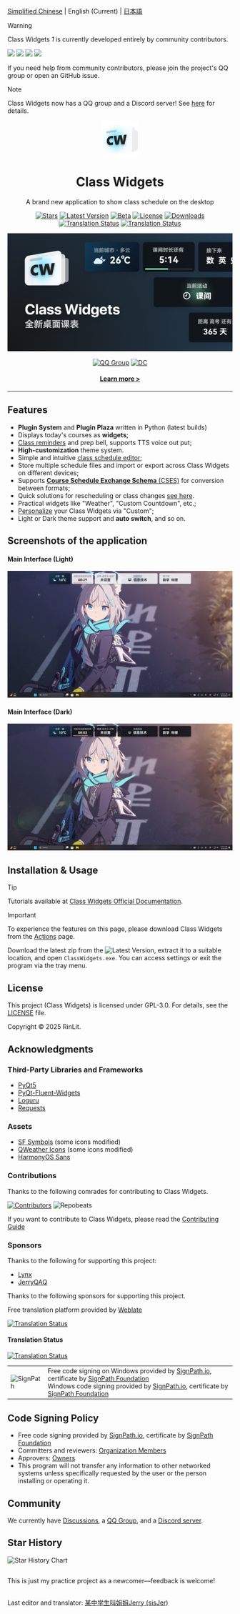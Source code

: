 [Simplified Chinese](/README.md) | English (Current) | [日本語](/docs/readme/README.ja.md)

> [!Warning]
> Class Widgets *1* is currently developed entirely by community contributors.
> 
> [![](https://github.com/pizeroLOL.png?size=80)](https://github.com/pizeroLOL) [![](https://github.com/IsHPDuwu.png?size=80)](https://github.com/IsHPDuwu) [![](https://github.com/baiyao105.png?size=80)](https://github.com/baiyao105) [![](https://github.com/Artist-MOBAI.png?size=80)](https://github.com/Artist-MOBAI)
> 
> If you need help from community contributors, please join the project's QQ group or open an GitHub issue.

> [!NOTE]
> Class Widgets now has a QQ group and a Discord server! See [here](#community) for details.

<p align="center">
  <img width="16%" align="center" src="../../img/Logo.png" alt="logo">
</p>
  <h1 align="center">
  Class Widgets
</h1>
<p align="center">
  A brand new application to show class schedule on the desktop
</p>

<div align="center">

[![Stars](https://img.shields.io/github/stars/Class-Widgets/Class-Widgets?style=for-the-badge&color=orange&label=Stars)](https://github.com/Class-Widgets/Class-Widgets)
[![Latest Version](https://img.shields.io/github/v/release/Class-Widgets/Class-Widgets?style=for-the-badge&color=purple&label=Latest)](https://github.com/Class-Widgets/Class-Widgets/releases/latest)
[![Beta](https://img.shields.io/github/v/tag/Class-Widgets/Class-Widgets?include_prereleases&label=Beta&color=yellow&style=for-the-badge)](https://github.com/Class-Widgets/Class-Widgets/releases)
[![License](https://img.shields.io/badge/license-GPLv3-blue.svg?label=License&style=for-the-badge)](https://github.com/Class-Widgets/Class-Widgets?tab=GPL-3.0-1-ov-file)
[![Downloads](https://img.shields.io/github/downloads/Class-Widgets/Class-Widgets/total.svg?label=Downloads&color=green&style=for-the-badge)](https://github.com/Class-Widgets/Class-Widgets)
[![Translation Status](https://hosted.weblate.org/widget/class-widgets-1/view/svg-badge.svg)](https://hosted.weblate.org/engage/class-widgets-1/)
[![Translation Status](https://hosted.weblate.org/widget/class-widgets-1/view/language-badge.svg)](https://hosted.weblate.org/engage/class-widgets-1/)

![Banner](../../img/Banner.png)

[![QQ Group](https://img.shields.io/badge/QQ%20%E7%BE%A4-169200380-blue.svg?logo=qq&color=blue&style=for-the-badge)](http://qm.qq.com/cgi-bin/qm/qr?_wv=1027&k=yHXKCAjOxlpTpJ4mNdXm0mxOneYUinRs&authKey=sd3%2F06iGdOZUjkXXPBeIzGnFDIeYwmdwuM8dhk25fi%2B1CUL32MkeN2EEfjdo2pzE&noverify=0&group_code=169200380)
[![DC](https://img.shields.io/discord/1332636953719476284?style=for-the-badge&logo=discord&logoColor=ffffff&label=discord%20Server&labelColor=5865f2)](https://discord.gg/EFF4PpqpqZ)

#### [Learn more >](https://www.bilibili.com/video/BV1xwW9eyEGu/)

</div>

---

## Features
- **Plugin System** and **Plugin Plaza** written in Python (latest builds)
- Displays today's courses as **widgets**;
- [Class reminders](https://www.yuque.com/rinlit/class-widgets_help/fv2ou1i1ngap0hrl) and prep bell, supports TTS voice out put;
- **High-customization** theme system.
- Simple and intuitive [class schedule editor](https://www.yuque.com/rinlit/class-widgets_help/oozelh8r56tmw0xb);
- Store multiple schedule files and import or export across Class Widgets on different devices;
- Supports [**Course Schedule Exchange Schema** (CSES)](https://github.com/SmartTeachCN/CSES) for conversion between formats;
- Quick solutions for rescheduling or class changes [see here](https://www.yuque.com/rinlit/class-widgets_help/gc4epffu7g5bf9os).
- Practical widgets like "Weather", "Custom Countdown", etc.;
- [Personalize](https://www.yuque.com/rinlit/class-widgets_help/qyly70ht1ogge1pi) your Class Widgets via "Custom";
- Light or Dark theme support and **auto switch**,
and so on.

## Screenshots of the application
#### Main Interface (Light)
![scrshot_0](../../img/screenshot_0.png)
#### Main Interface (Dark)
![scrshot_0](../../img/screenshot_1.png)

## Installation & Usage
> [!TIP]
> Tutorials available at [Class Widgets Official Documentation](https://www.yuque.com/rinlit/class-widgets_help/gs3gsbms1iivgibm).

> [!IMPORTANT]
> To experience the features on this page, please download Class Widgets from the [Actions](https://github.com/Class-Widgets/Class-Widgets/actions) page.

Download the latest zip from the ![Latest Version](https://img.shields.io/github/v/release/Class-Widgets/Class-Widgets?style=flat&color=purple&label=Latest), extract it to a suitable location, and open `ClassWidgets.exe`.
You can access settings or exit the program via the tray menu.

## License
This project (Class Widgets) is licensed under GPL-3.0. For details, see the [LICENSE](./LICENSE) file.

Copyright © 2025 RinLit.

## Acknowledgments

### Third-Party Libraries and Frameworks

- [PyQt5](https://www.riverbankcomputing.com/static/Docs/PyQt5/)
- [PyQt-Fluent-Widgets](https://github.com/zhiyiYo/PyQt-Fluent-Widgets)
- [Loguru](https://github.com/Delgan/loguru)
- [Requests](https://github.com/psf/requests)

### Assets

- [SF Symbols](https://developer.apple.com/cn/sf-symbols/) (some icons modified)
- [QWeather Icons](https://icons.qweather.com/) (some icons modified)
- [HarmonyOS Sans](https://developer.huawei.com/consumer/cn/design/resource/)

### Contributions

Thanks to the following comrades for contributing to Class Widgets.

[![Contributors](http://contrib.nn.ci/api?repo=Class-Widgets/Class-Widgets&repo=Class-Widgets/plugin-plaza&repo=Class-Widgets/cw-interim-site)](https://github.com/Class-Widgets/Class-Widgets/graphs/contributors)
![Repobeats](https://repobeats.axiom.co/api/embed/9d06f1435d1b14cb7837d1e863e55f24cc98df23.svg "Repobeats analytics image")

If you want to contribute to Class Widgets, please read the [Contributing Guide](CONTRIBUTING.md)

### Sponsors

Thanks to the following for supporting this project:
- [Lynx](http://dq6666.cn/)
- [JerryQAQ](http://hub.rinlit.cn/)

Thanks to the following sponsors for supporting this project.

Free translation platform provided by [Weblate](https://hosted.weblate.org/engage/class-widgets-1/)

[![Translation Status](https://hosted.weblate.org/widget/class-widgets-1/view/open-graph.png)](https://hosted.weblate.org/engage/class-widgets-1/)

#### Translation Status

[![Translation Status](https://hosted.weblate.org/widget/class-widgets-1/view/multi-auto.svg)](https://hosted.weblate.org/engage/class-widgets-1/)

<table>
  <tr>
    <td>
      <img alt="SignPath" src="https://signpath.org/assets/favicon-50x50.png" />
    </td>
    <td>
    Free code signing on Windows provided by <a href="https://signpath.io">SignPath.io</a>, certificate by <a href="https://signpath.org/">SignPath Foundation</a><br/>
    Windows code signing provided by <a href="https://signpath.io">SignPath.io</a>, certificate by <a href="https://signpath.org">SignPath Foundation</a>
    </td>
  </tr>
</table>

## Code Signing Policy

- Free code signing provided by [SignPath.io](https://about.signpath.io/), certificate by [SignPath Foundation](https://signpath.org/)
- Committers and reviewers: [Organization Members](https://github.com/orgs/Class-Widgets/people)
- Approvers: [Owners](https://github.com/orgs/Class-Widgets/people?query=role%3Aowner)
- This program will not transfer any information to other networked systems unless specifically requested by the user or the person installing or operating it.

## Community
We currently have [Discussions](https://github.com/orgs/Class-Widgets/discussions), a [QQ Group](http://qm.qq.com/cgi-bin/qm/qr?_wv=1027&k=yHXKCAjOxlpTpJ4mNdXm0mxOneYUinRs&authKey=sd3%2F06iGdOZUjkXXPBeIzGnFDIeYwmdwuM8dhk25fi%2B1CUL32MkeN2EEfjdo2pzE&noverify=0&group_code=169200380), and a [Discord server](https://discord.gg/EFF4PpqpqZ).

## Star History
 <picture>
   <source media="(prefers-color-scheme: dark)" srcset="https://api.star-history.com/svg?repos=Class-Widgets/Class-Widgets&type=Date&theme=dark" />
   <source media="(prefers-color-scheme: light)" srcset="https://api.star-history.com/svg?repos=Class-Widgets/Class-Widgets&type=Date" />
   <img alt="Star History Chart" src="https://api.star-history.com/svg?repos=Class-Widgets/Class-Widgets&type=Date" />
 </picture>

##

This is just my practice project as a newcomer—feedback is welcome!

##
Last editor and translator: [某中学生叫姐姐Jerry (sisJer)](https://github.com/JerryZeng20142)
